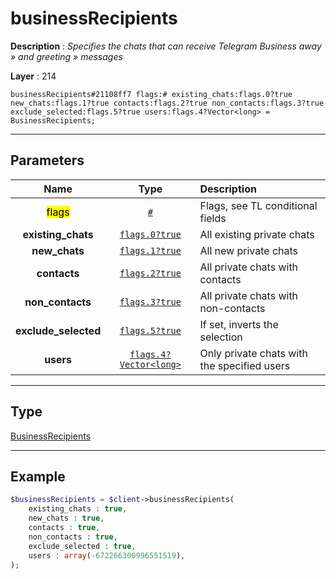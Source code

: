 # businessRecipients

**Description** : *Specifies the chats that can receive Telegram Business away &raquo; and greeting &raquo; messages*

**Layer** : 214

```tl
businessRecipients#21108ff7 flags:# existing_chats:flags.0?true new_chats:flags.1?true contacts:flags.2?true non_contacts:flags.3?true exclude_selected:flags.5?true users:flags.4?Vector<long> = BusinessRecipients;
```

---

## Parameters

| Name | Type | Description |
| :---: | :---: | :--- |
| <mark>flags</mark> | [`#`](type/#) | Flags, see TL conditional fields |
| **existing_chats** | [`flags.0?true`](type/true) | All existing private chats |
| **new_chats** | [`flags.1?true`](type/true) | All new private chats |
| **contacts** | [`flags.2?true`](type/true) | All private chats with contacts |
| **non_contacts** | [`flags.3?true`](type/true) | All private chats with non-contacts |
| **exclude_selected** | [`flags.5?true`](type/true) | If set, inverts the selection |
| **users** | [`flags.4?Vector<long>`](type/long) | Only private chats with the specified users |

---

## Type

[BusinessRecipients](type/BusinessRecipients)

---

## Example

```php
$businessRecipients = $client->businessRecipients(
	existing_chats : true,
	new_chats : true,
	contacts : true,
	non_contacts : true,
	exclude_selected : true,
	users : array(-672266300996551519),
);
```
